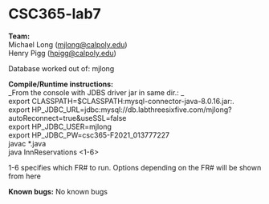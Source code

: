 # CSC365-lab7

**Team:** <br />
Michael Long (mjlong@calpoly.edu) <br />
Henry Pigg (hpigg@calpoly.edu) <br />

Database worked out of: mjlong

**Compile/Runtime instructions:** <br />
_From the console with JDBS driver jar in same dir.: _ <br />
export CLASSPATH=$CLASSPATH:mysql-connector-java-8.0.16.jar:. <br />
export HP_JDBC_URL=jdbc:mysql://db.labthreesixfive.com/mjlong?autoReconnect=true\&useSSL=false <br />
export HP_JDBC_USER=mjlong <br />
export HP_JDBC_PW=csc365-F2021_013777227 <br />
javac *.java <br />
java InnReservations <1-6> <br />

1-6 specifies which FR# to run. Options depending on the FR# will be shown from here

**Known bugs:**
No known bugs

